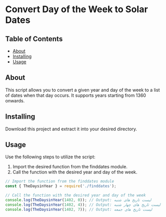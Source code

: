 # Convert Day of the Week to Solar Dates 

## Table of Contents

- [About](#about)
- [Installing](#installing)
- [Usage](#usage)

## About <a name = "about"></a>

This script allows you to convert a given year and day of the week to a list of dates when that day occurs. It supports years starting from 1360 onwards.

## Installing <a name = "installing"></a>

Download this project and extract it into your desired directory.

## Usage <a name = "usage"></a>

Use the following steps to utilize the script:

1. Import the desired function from the finddates module.
2. Call the function with the desired year and day of the week.

```javascript
// Import the function from the finddates module
const { TheDaysinYear } = require('./finddates');

// Call the function with the desired year and day of the week
console.log(TheDaysinYear(1402, 0)); // Output: لیست تاریخ های شنبه
console.log(TheDaysinYear(1402, 4)); // Output: لیست تاریخ های چهار شنبه
console.log(TheDaysinYear(1402, 7)); // Output: لیست تاریخ های جمعه
